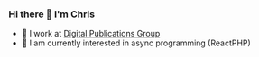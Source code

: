 ### Hi there 👋  I'm Chris ###

- 🔭 I work at [Digital Publications Group](https://github.com/digitalpublications)
- 🌱 I am currently interested in async programming (ReactPHP)

<!--
**kristos80/kristos80** is a ✨ _special_ ✨ repository because its `README.md` (this file) appears on your GitHub profile.

Here are some ideas to get you started:

- 🔭 I’m currently working on ...
- 🌱 I’m currently learning ...
- 👯 I’m looking to collaborate on ...
- 🤔 I’m looking for help with ...
- 💬 Ask me about ...
- 📫 How to reach me: ...
- 😄 Pronouns: ...
- ⚡ Fun fact: ...
-->

